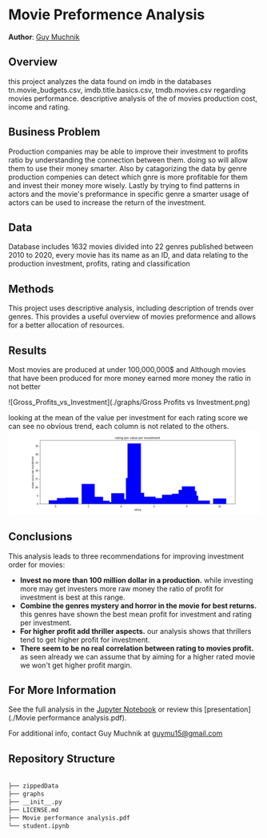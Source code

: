
# Movie Preformence Analysis

**Author**: [Guy Muchnik](mailto:guymu15@gmail.com)

## Overview

this project analyzes the data found on imdb in the databases tn.movie_budgets.csv, imdb.title.basics.csv, tmdb.movies.csv regarding movies performance. descriptive analysis of the of movies production cost, income and rating.
## Business Problem


Production companies may be able to improve their investment to profits ratio by understanding the connection between them. doing so will allow them to use their money smarter. Also by catagorizing the data by genre production compenies can detect which gnre is more profitable for them and invest their money more wisely. Lastly by trying to find patterns in actors and the movie's preformance in specific genre a smarter usage of actors can be used to increase the return of the investment.

## Data

Database includes 1632 movies divided into 22 genres published between 2010 to 2020, every movie has its name as an ID, and data relating to the production investment, profits, rating and classification  

## Methods

This project uses descriptive analysis, including description of trends over genres. This provides a useful overview of movies preformence and allows for a better allocation of resources. 

## Results

Most movies are produced at under 100,000,000$ and Although movies that have been produced for more money earned more money the ratio in not better


![Gross_Profits_vs_Investment](./graphs/Gross Profits vs Investment.png)

looking at the mean of the value per investment for each rating score  we can see no obvious trend, each column is not related to the others. 
![Rating_per_value_per_investment.png](./graphs/Rating_per_value_per_investment.png)

## Conclusions

This analysis leads to three recommendations for improving investment order for movies:

- **Invest no more than 100 million dollar in a production.** while investing more may get investers  more raw money the ratio of profit for investment is best at this range.
- **Combine the genres mystery and horror in the movie for best returns.** this genres have shown the best mean profit for investment and rating per investment.  
- **For higher profit add thriller aspects.** our analysis shows that thrillers tend to get higher profit for investment.
- **There seem to be no real correlation between rating to movies profit.** as seen already we can assume that by aiming for a higher rated movie we won't get higher profit margin.


## For More Information

See the full analysis in the [Jupyter Notebook](./student.ipynb) or review this [presentation](./Movie performance analysis.pdf).

For additional info, contact Guy Muchnik at [guymu15@gmail.com](mailto:guymu15@gmail.com)


## Repository Structure

```

├── zippedData
├── graphs
├── __init__.py
├── LICENSE.md
├── Movie performance analysis.pdf
└── student.ipynb
```